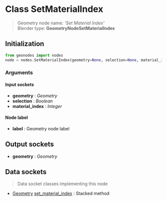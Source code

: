 
# Class SetMaterialIndex

> Geometry node name: _'Set Material Index'_<br>Blender type:  **GeometryNodeSetMaterialIndex**

## Initialization


```python
from geonodes import nodes
node = nodes.SetMaterialIndex(geometry=None, selection=None, material_index=None, label=None)
```


### Arguments


#### Input sockets



- **geometry** : _Geometry_
- **selection** : _Boolean_
- **material_index** : _Integer_



#### Node label



- **label** : Geometry node label



## Output sockets



- **geometry** : _Geometry_



## Data sockets

> Data socket classes implementing this node


- [Geometry](./sockets/Geometry.md) [set_material_index](./sockets/Geometry.md#set_material_index) : Stacked method


